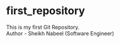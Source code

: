 # first_repository
This is my first Git Repository.
<br>
Author - Sheikh Nabeel (Software Engineer)
